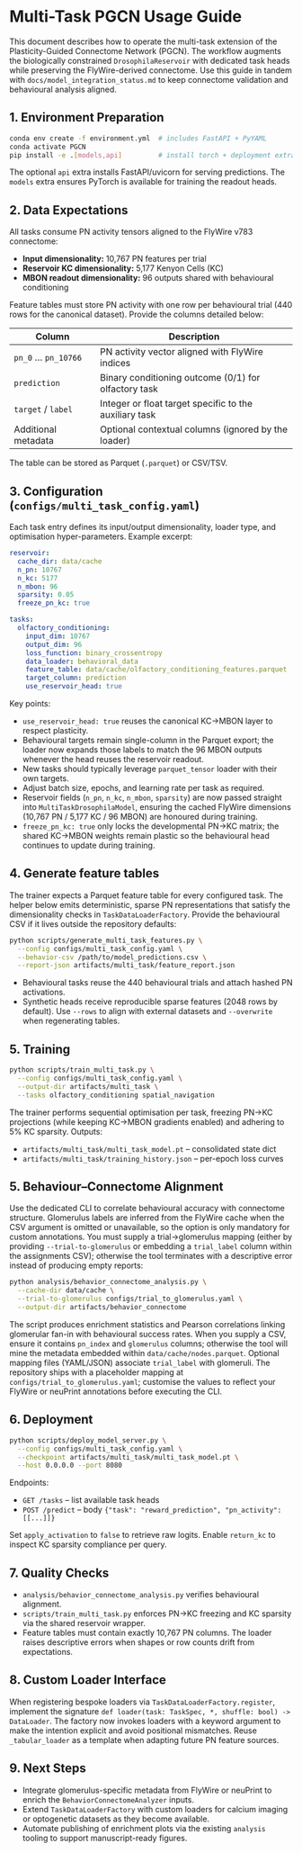 # Multi-Task PGCN Usage Guide

This document describes how to operate the multi-task extension of the Plasticity-Guided
Connectome Network (PGCN). The workflow augments the biologically constrained
`DrosophilaReservoir` with dedicated task heads while preserving the FlyWire-derived
connectome. Use this guide in tandem with `docs/model_integration_status.md` to keep
connectome validation and behavioural analysis aligned.

## 1. Environment Preparation

```bash
conda env create -f environment.yml  # includes FastAPI + PyYAML
conda activate PGCN
pip install -e .[models,api]         # install torch + deployment extras
```

The optional `api` extra installs FastAPI/uvicorn for serving predictions. The `models`
extra ensures PyTorch is available for training the readout heads.

## 2. Data Expectations

All tasks consume PN activity tensors aligned to the FlyWire v783 connectome:

- **Input dimensionality:** 10,767 PN features per trial
- **Reservoir KC dimensionality:** 5,177 Kenyon Cells (KC)
- **MBON readout dimensionality:** 96 outputs shared with behavioural conditioning

Feature tables must store PN activity with one row per behavioural trial (440 rows for the
canonical dataset). Provide the columns detailed below:

| Column            | Description                                                   |
|-------------------|---------------------------------------------------------------|
| `pn_0` … `pn_10766` | PN activity vector aligned with FlyWire indices               |
| `prediction`      | Binary conditioning outcome (0/1) for olfactory task          |
| `target` / `label` | Integer or float target specific to the auxiliary task       |
| Additional metadata | Optional contextual columns (ignored by the loader)        |

The table can be stored as Parquet (`.parquet`) or CSV/TSV.

## 3. Configuration (`configs/multi_task_config.yaml`)

Each task entry defines its input/output dimensionality, loader type, and optimisation
hyper-parameters. Example excerpt:

```yaml
reservoir:
  cache_dir: data/cache
  n_pn: 10767
  n_kc: 5177
  n_mbon: 96
  sparsity: 0.05
  freeze_pn_kc: true

tasks:
  olfactory_conditioning:
    input_dim: 10767
    output_dim: 96
    loss_function: binary_crossentropy
    data_loader: behavioral_data
    feature_table: data/cache/olfactory_conditioning_features.parquet
    target_column: prediction
    use_reservoir_head: true
```

Key points:

- `use_reservoir_head: true` reuses the canonical KC→MBON layer to respect plasticity.
- Behavioural targets remain single-column in the Parquet export; the loader now expands
  those labels to match the 96 MBON outputs whenever the head reuses the reservoir readout.
- New tasks should typically leverage `parquet_tensor` loader with their own targets.
- Adjust batch size, epochs, and learning rate per task as required.
- Reservoir fields (`n_pn`, `n_kc`, `n_mbon`, `sparsity`) are now passed straight into
  `MultiTaskDrosophilaModel`, ensuring the cached FlyWire dimensions (10,767 PN / 5,177 KC /
  96 MBON) are honoured during training.
- `freeze_pn_kc: true` only locks the developmental PN→KC matrix; the shared KC→MBON
  weights remain plastic so the behavioural head continues to update during training.

## 4. Generate feature tables

The trainer expects a Parquet feature table for every configured task. The helper below
emits deterministic, sparse PN representations that satisfy the dimensionality checks in
`TaskDataLoaderFactory`. Provide the behavioural CSV if it lives outside the repository
defaults:

```bash
python scripts/generate_multi_task_features.py \
  --config configs/multi_task_config.yaml \
  --behavior-csv /path/to/model_predictions.csv \
  --report-json artifacts/multi_task/feature_report.json
```

- Behavioural tasks reuse the 440 behavioural trials and attach hashed PN activations.
- Synthetic heads receive reproducible sparse features (2048 rows by default). Use
  `--rows` to align with external datasets and `--overwrite` when regenerating tables.

## 5. Training

```bash
python scripts/train_multi_task.py \
  --config configs/multi_task_config.yaml \
  --output-dir artifacts/multi_task \
  --tasks olfactory_conditioning spatial_navigation
```

The trainer performs sequential optimisation per task, freezing PN→KC projections (while
keeping KC→MBON gradients enabled) and adhering to 5% KC sparsity. Outputs:

- `artifacts/multi_task/multi_task_model.pt` – consolidated state dict
- `artifacts/multi_task/training_history.json` – per-epoch loss curves

## 5. Behaviour–Connectome Alignment

Use the dedicated CLI to correlate behavioural accuracy with connectome structure.
Glomerulus labels are inferred from the FlyWire cache when the CSV argument is
omitted or unavailable, so the option is only mandatory for custom annotations.
You must supply a trial→glomerulus mapping (either by providing `--trial-to-glomerulus`
or embedding a `trial_label` column within the assignments CSV); otherwise the tool
terminates with a descriptive error instead of producing empty reports:

```bash
python analysis/behavior_connectome_analysis.py \
  --cache-dir data/cache \
  --trial-to-glomerulus configs/trial_to_glomerulus.yaml \
  --output-dir artifacts/behavior_connectome
```

The script produces enrichment statistics and Pearson correlations linking glomerular
fan-in with behavioural success rates. When you supply a CSV, ensure it contains
`pn_index` and `glomerulus` columns; otherwise the tool will mine the metadata embedded
within `data/cache/nodes.parquet`. Optional mapping files (YAML/JSON) associate
`trial_label` with glomeruli. The repository ships with a placeholder mapping at
`configs/trial_to_glomerulus.yaml`; customise the values to reflect your FlyWire or
neuPrint annotations before executing the CLI.

## 6. Deployment

```bash
python scripts/deploy_model_server.py \
  --config configs/multi_task_config.yaml \
  --checkpoint artifacts/multi_task/multi_task_model.pt \
  --host 0.0.0.0 --port 8080
```

Endpoints:

- `GET /tasks` – list available task heads
- `POST /predict` – body `{"task": "reward_prediction", "pn_activity": [[...]]}`

Set `apply_activation` to `false` to retrieve raw logits. Enable `return_kc` to inspect
KC sparsity compliance per query.

## 7. Quality Checks

- `analysis/behavior_connectome_analysis.py` verifies behavioural alignment.
- `scripts/train_multi_task.py` enforces PN→KC freezing and KC sparsity via the
  shared reservoir wrapper.
- Feature tables must contain exactly 10,767 PN columns. The loader raises descriptive
  errors when shapes or row counts drift from expectations.

## 8. Custom Loader Interface

When registering bespoke loaders via `TaskDataLoaderFactory.register`, implement the
signature `def loader(task: TaskSpec, *, shuffle: bool) -> DataLoader`. The factory now
invokes loaders with a keyword argument to make the intention explicit and avoid
positional mismatches. Reuse `_tabular_loader` as a template when adapting future PN
feature sources.

## 9. Next Steps

- Integrate glomerulus-specific metadata from FlyWire or neuPrint to enrich the
  `BehaviorConnectomeAnalyzer` inputs.
- Extend `TaskDataLoaderFactory` with custom loaders for calcium imaging or optogenetic
  datasets as they become available.
- Automate publishing of enrichment plots via the existing `analysis` tooling to support
  manuscript-ready figures.

